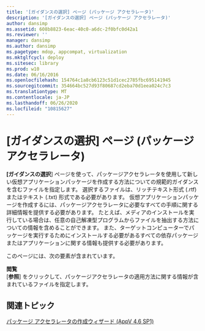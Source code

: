 ```yaml
---
title: '[ガイダンスの選択] ページ (パッケージ アクセラレータ)'
description: '[ガイダンスの選択] ページ (パッケージ アクセラレータ)'
author: dansimp
ms.assetid: 608b8823-6eac-40c0-a6dc-2f0bfc0d42a1
ms.reviewer: ''
manager: dansimp
ms.author: dansimp
ms.pagetype: mdop, appcompat, virtualization
ms.mktglfcycl: deploy
ms.sitesec: library
ms.prod: w10
ms.date: 06/16/2016
ms.openlocfilehash: 154764c1a8cb6123c51d1cec2785fbc695141945
ms.sourcegitcommit: 354664bc527d93f80687cd2eba70d1eea024c7c3
ms.translationtype: MT
ms.contentlocale: ja-JP
ms.lasthandoff: 06/26/2020
ms.locfileid: "10815627"
---
```

# [ガイダンスの選択] ページ (パッケージ アクセラレータ)


**[ガイダンスの選択**] ページを使って、パッケージアクセラレータを使用して新しい仮想アプリケーションパッケージを作成する方法についての規範的ガイダンスを含むファイルを指定します。 選択するファイルは、リッチテキスト形式 (.rtf) またはテキスト (.txt) 形式である必要があります。 仮想アプリケーションパッケージを作成するには、パッケージアクセラレータに必要なすべての手順に関する詳細情報を提供する必要があります。 たとえば、メディアのインストールを実行している場合は、任意の自己解凍型プログラムからファイルを抽出する方法についての情報を含めることができます。 また、ターゲットコンピューターでパッケージを実行するためにインストールする必要があるすべての依存パッケージまたはアプリケーションに関する情報も提供する必要があります。

このページには、次の要素が含まれています。

<a href="" id="browse"></a>**閲覧**  
[**参照**] をクリックして、パッケージアクセラレータの適用方法に関する情報が含まれているファイルを指定します。

## 関連トピック


[パッケージ アクセラレータの作成ウィザード (AppV 4.6 SP1)](create-package-accelerator-wizard--appv-46-sp1-.md)

 

 





